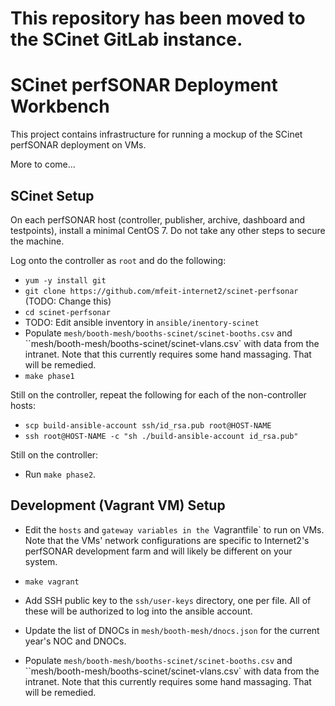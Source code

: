 # This repository has been moved to the SCinet GitLab instance.



# SCinet perfSONAR Deployment Workbench

This project contains infrastructure for running a mockup of the
SCinet perfSONAR deployment on VMs.

More to come...



## SCinet Setup

On each perfSONAR host (controller, publisher, archive, dashboard and
testpoints), install a minimal CentOS 7.  Do not take any other steps
to secure the machine.

Log onto the controller as `root` and do the following:

 * `yum -y install git`
 * `git clone https://github.com/mfeit-internet2/scinet-perfsonar`  (TODO: Change this)
 * `cd scinet-perfsonar`
 * TODO:  Edit ansible inventory in `ansible/inentory-scinet`
 * Populate `mesh/booth-mesh/booths-scinet/scinet-booths.csv` and
``mesh/booth-mesh/booths-scinet/scinet-vlans.csv` with data from the
intranet.  Note that this currently requires some hand massaging.
That will be remedied.
 * `make phase1`


Still on the controller, repeat the following for each of the
non-controller hosts:

 * `scp build-ansible-account ssh/id_rsa.pub root@HOST-NAME`
 * `ssh root@HOST-NAME -c "sh ./build-ansible-account id_rsa.pub"`


Still on the controller:

 * Run `make phase2`.



## Development (Vagrant VM) Setup

 * Edit the `hosts` and `gateway variables in the `Vagrantfile` to run
   on VMs.  Note that the VMs' network configurations are specific to
   Internet2's perfSONAR development farm and will likely be different
   on your system.

 * `make vagrant`

 * Add SSH public key to the `ssh/user-keys` directory, one per file.
   All of these will be authorized to log into the ansible account.

 * Update the list of DNOCs in `mesh/booth-mesh/dnocs.json` for the
   current year's NOC and DNOCs.

 * Populate `mesh/booth-mesh/booths-scinet/scinet-booths.csv` and
``mesh/booth-mesh/booths-scinet/scinet-vlans.csv` with data from the
intranet.  Note that this currently requires some hand massaging.
That will be remedied.

